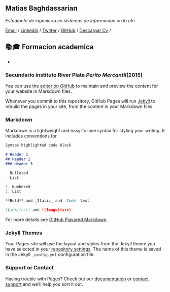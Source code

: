 ## Matias Baghdassarian

_Estudiante de ingenieria en sistemas de informacion en la utn_ <br>

[Email](mailto:matibaghda@gmail.com) /
[Linkedin](https://www.linkedin.com/in/matias-baghdassarian-90b6bb193/?lipi=urn%3Ali%3Apage%3Ad_flagship3_feed%3BOiS1O3uaRQGzqMHrbtdoQQ%3D%3D) /
[Twitter](https://twitter.com/matibaghda) /
[GitHub](https://github.com/ma77hews) /
[Descargar Cv](https://drive.google.com/file/d/1OwSljSIv-ntOcld6pBE2oaJDzJQnXIR2/view?usp=sharing) /

## 📚🎓 Formacion academica
- 
### Secundario instituto River Plate _Perito Mercantil_(2015)




You can use the [editor on GitHub](https://github.com/ma77hews/resume/edit/gh-pages/index.md) to maintain and preview the content for your website in Markdown files.

Whenever you commit to this repository, GitHub Pages will run [Jekyll](https://jekyllrb.com/) to rebuild the pages in your site, from the content in your Markdown files.

### Markdown

Markdown is a lightweight and easy-to-use syntax for styling your writing. It includes conventions for

```markdown
Syntax highlighted code block

# Header 1
## Header 2
### Header 3

- Bulleted
- List

1. Numbered
2. List

**Bold** and _Italic_ and `Code` text

[Link](url) and ![Image](src)
```

For more details see [GitHub Flavored Markdown](https://guides.github.com/features/mastering-markdown/).

### Jekyll Themes

Your Pages site will use the layout and styles from the Jekyll theme you have selected in your [repository settings](https://github.com/ma77hews/resume/settings). The name of this theme is saved in the Jekyll `_config.yml` configuration file.

### Support or Contact

Having trouble with Pages? Check out our [documentation](https://docs.github.com/categories/github-pages-basics/) or [contact support](https://support.github.com/contact) and we’ll help you sort it out.
